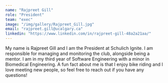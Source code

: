 ```yaml
---
name: "Rajpreet Gill"
role: "President"
team: "exec"
image: "/img/gallery/Rajpreet_Gill.jpg"
email: "rajpreet.gill@ucalgary.ca"
linkedin: "https://www.linkedin.com/in/rajpreet-gill-48a2a21aa/"
---
```


My name is Rajpreet Gill and I am the President at Schulich Ignite. I am responsible for managing and monitoring the club, alongside being a mentor. I am in my third year of Software Engineering with a minor in Biomedical Engineering. A fun fact about me is that I enjoy bike riding and I love meeting new people, so feel free to reach out if you have any questions!